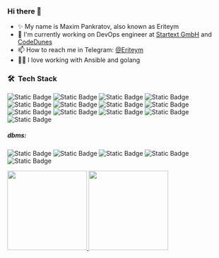 ### Hi there 👋

- ✨ My name is Maxim Pankratov, also known as Eriteym
- 🔭 I'm currently working on DevOps engineer at [Startext GmbH](https://startext.de/) and [CodeDunes](https://codedunes.com/)
- 📫 How to reach me in Telegram: [@Eriteym](https://t.me/Eriteym) 
- 👨‍💻 I love working with Ansible and golang

### 🛠 &nbsp;Tech Stack
![Static Badge](https://img.shields.io/badge/build--gray?style=flat&logo=github&label=GitHub)
![Static Badge](https://img.shields.io/badge/build--gray?style=flat&logo=gitlab&label=GitLab)
![Static Badge](https://img.shields.io/badge/build--gray?style=flat&logo=rabbitmq&label=RabbitMQ)
![Static Badge](https://img.shields.io/badge/build--gray?style=flat&logo=docker&label=Docker)
![Static Badge](https://img.shields.io/badge/build--gray?style=flat&logo=ansible&label=Ansible)
![Static Badge](https://img.shields.io/badge/build--gray?style=flat&logo=amazons3&label=aws%20s3)
![Static Badge](https://img.shields.io/badge/build--gray?style=flat&logo=traefikproxy&label=Traefik%20Proxy)
![Static Badge](https://img.shields.io/badge/build--gray?style=flat&logo=nginx&label=NGINX)
![Static Badge](https://img.shields.io/badge/build--gray?style=flat&logo=go&label=Go)
![Static Badge](https://img.shields.io/badge/build--gray?style=flat&logo=gnubash&label=Bash)
![Static Badge](https://img.shields.io/badge/build--gray?style=flat&logo=grafana&label=Grafana)
![Static Badge](https://img.shields.io/badge/build--gray?style=flat&logo=opentelemetry&label=OpenTelemetry)
![Static Badge](https://img.shields.io/badge/build--gray?style=flat&logo=prometheus&label=Prometheus)
##### dbms:
![Static Badge](https://img.shields.io/badge/build--gray?style=flat&logo=oracle&label=Oracle)
![Static Badge](https://img.shields.io/badge/build--gray?style=flat&logo=microsoftsqlserver&label=Microsoft%20SQL%20Server)
![Static Badge](https://img.shields.io/badge/build--gray?style=flat&logo=postgresql&label=PostgreSQL)
![Static Badge](https://img.shields.io/badge/build--gray?style=flat&logo=mysql&label=MySQL)
![Static Badge](https://img.shields.io/badge/build--gray?style=flat&logo=aerospike&label=AeroSpike)
<p>
<a href="https://github.com/Eriteym">
  <img height="180em" src="https://github-readme-stats-eight-theta.vercel.app/api?username=Eriteym&show_icons=true&count_private=true&theme=radical"/>
  <img height="180em" src="https://github-readme-stats-eight-theta.vercel.app/api/top-langs/?username=Eriteym&layout=compact&langs_count=8&theme=radical"/>
</a>
</p>
